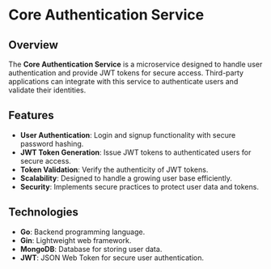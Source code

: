 # Core Authentication Service

## Overview
The **Core Authentication Service** is a microservice designed to handle user authentication and provide JWT tokens for secure access. Third-party applications can integrate with this service to authenticate users and validate their identities.

## Features
- **User Authentication**: Login and signup functionality with secure password hashing.
- **JWT Token Generation**: Issue JWT tokens to authenticated users for secure access.
- **Token Validation**: Verify the authenticity of JWT tokens.
- **Scalability**: Designed to handle a growing user base efficiently.
- **Security**: Implements secure practices to protect user data and tokens.

## Technologies
- **Go**: Backend programming language.
- **Gin**: Lightweight web framework.
- **MongoDB**: Database for storing user data.
- **JWT**: JSON Web Token for secure user authentication.
